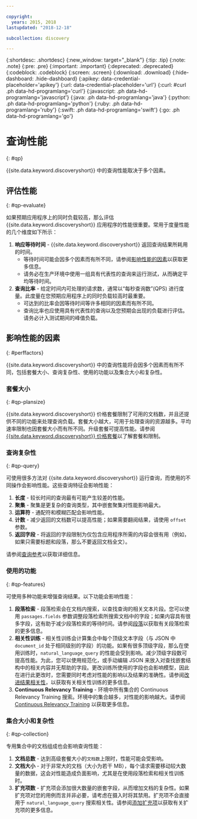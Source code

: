 ```yaml
---

copyright:
  years: 2015, 2018
lastupdated: "2018-12-18"

subcollection: discovery

---
```


{:shortdesc: .shortdesc}
{:new_window: target="_blank"}
{:tip: .tip}
{:note: .note}
{:pre: .pre}
{:important: .important}
{:deprecated: .deprecated}
{:codeblock: .codeblock}
{:screen: .screen}
{:download: .download}
{:hide-dashboard: .hide-dashboard}
{:apikey: data-credential-placeholder='apikey'} 
{:url: data-credential-placeholder='url'}
{:curl: #curl .ph data-hd-programlang='curl'}
{:javascript: .ph data-hd-programlang='javascript'}
{:java: .ph data-hd-programlang='java'}
{:python: .ph data-hd-programlang='python'}
{:ruby: .ph data-hd-programlang='ruby'}
{:swift: .ph data-hd-programlang='swift'}
{:go: .ph data-hd-programlang='go'}

# 查询性能
{: #qp}

{{site.data.keyword.discoveryshort}} 中的查询性能取决于多个因素。 

## 评估性能 
{: #qp-evaluate}

如果预期应用程序上的同时负载较高，那么评估 {{site.data.keyword.discoveryshort}} 应用程序的性能很重要。常用于度量性能的几个维度如下所示：
1.  **响应等待时间** - {{site.data.keyword.discoveryshort}} 返回查询结果所耗用的时间。 
    - 等待时间可能会因多个因素而有所不同，请参阅[影响性能的因素](/docs/services/discovery?topic=discovery-qp#perffactors)以获取更多信息。 
    - 请务必在生产环境中使用一组具有代表性的查询来运行测试，从而确定平均等待时间。 
1.   **查询比率** - 给定时间内可处理的请求数，通常以“每秒查询数”(QPS) 进行度量。此度量在您预期应用程序上的同时负载较高时最重要。  
     - 可达到的比率会因等待时间等许多相同的因素而有所不同。 
     - 查询比率也应使用具有代表性的查询以及您预期会出现的负载进行评估。请务必计入测试期间的峰值负载。

## 影响性能的因素
{: #perffactors}

{{site.data.keyword.discoveryshort}} 中的查询性能将会因多个因素而有所不同，包括套餐大小、查询复杂性、使用的功能以及集合大小和复杂性。

### 套餐大小
{: #qp-plansize}

{{site.data.keyword.discoveryshort}} 价格套餐限制了可用的文档数，并且还提供不同的功能来处理查询负载。套餐大小越大，可用于处理查询的资源越多。平均速率限制也因套餐大小而有所不同。升级套餐可提高性能。请参阅 [{{site.data.keyword.discoveryshort}} 价格套餐](/docs/services/discovery?topic=discovery-discovery-pricing-plans#discovery-pricing-plans)以了解套餐和限制。 

### 查询复杂性
{: #qp-query}

可使用很多方法对 {{site.data.keyword.discoveryshort}} 运行查询，而使用的不同操作会影响性能。这些查询特征会影响性能：

1.   **长度** - 较长时间的查询最有可能产生较差的性能。 
1.   **聚集** - 聚集是更复杂的查询类型，其中嵌套聚集对性能影响最大。 
1.   **运算符** - 通配符和模糊匹配会影响性能。
1.   **计数** - 减少返回的文档数可以提高性能；如果需要翻阅结果，请使用 `offset` 参数。 
1.   **返回字段** - 将返回的字段限制为仅包含应用程序所需的内容会很有用（例如，如果只需要标题和段落，那么不要返回文档全文）。 

请参阅[查询参考](/docs/services/discovery?topic=discovery-query-reference#query-reference)以获取详细信息。

### 使用的功能
{: #qp-features}

可使用多种功能来增强查询结果。以下功能会影响性能：
 
1.   **段落检索** - 段落检索会在文档内搜索，以查找查询的相关文本片段。您可以使用 `passages.fields` 参数调整段落检索所搜索文档中的字段；如果内容具有很多字段，这有助于减少段落检索的等待时间。请参阅[段落](/docs/services/discovery?topic=discovery-query-parameters#passages)以获取有关段落检索的更多信息。
1.   **相关性训练** - 相关性训练会计算集合中每个顶级文本字段（与 JSON 中 `document_id` 处于相同级别的字段）的功能。如果有很多顶级字段，那么在使用训练时，`natural_language_query` 的性能会受到影响。减少顶级字段数可提高性能。为此，您可以使用规范化，或手动编辑 JSON 来放入对查找嵌套结构中的相关内容并无帮助的字段。更改训练所使用的字段也会影响模型，因此在进行此更改时，您需要同时考虑对性能的影响以及结果的准确性。请参阅[改进结果相关性](/docs/services/discovery?topic=discovery-improving-result-relevance-with-the-tooling#improving-result-relevance-with-the-tooling)，以获取有关相关性训练的更多信息。
1.  **Continuous Relevancy Training** - 环境中所有集合的 Continuous Relevancy Training 搜索。环境中的集合越多，对性能的影响越大。请参阅 [Continuous Relevancy Training](/docs/services/discovery?topic=discovery-crt#crt) 以获取更多信息。

### 集合大小和复杂性
{: #qp-collection} 

专用集合中的文档组成也会影响查询性能：
1.  **文档总数** - 达到高级套餐大小的`文档数`上限时，性能可能会受影响。 
1.  **文档大小** - 对于非常大的文档（大小为若干 MB），每个请求需要移动较大数量的数据，这会对性能造成负面影响，尤其是在使用段落检索和相关性训练时。 
1.  **扩充项数** - 扩充项会添加很大数量的嵌套字段，从而增加文档的复杂性。如果扩充项对您的用例而言并非必要，请考虑在摄入时将其禁用。扩充项不会直接用于 `natural_language_query` 搜索相关性。请参阅[添加扩充项](/docs/services/discovery?topic=discovery-configservice#adding-enrichments)以获取有关扩充项的更多信息。
